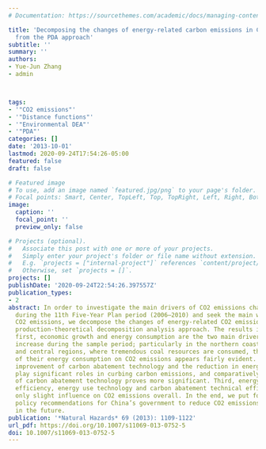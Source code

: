 ```yaml
---
# Documentation: https://sourcethemes.com/academic/docs/managing-content/

title: 'Decomposing the changes of energy-related carbon emissions in China: evidence
  from the PDA approach'
subtitle: ''
summary: ''
authors:
- Yue-Jun Zhang
- admin



tags:
- '"CO2 emissions"'
- '"Distance functions"'
- '"Environmental DEA"'
- '"PDA"'
categories: []
date: '2013-10-01'
lastmod: 2020-09-24T17:54:26-05:00
featured: false
draft: false

# Featured image
# To use, add an image named `featured.jpg/png` to your page's folder.
# Focal points: Smart, Center, TopLeft, Top, TopRight, Left, Right, BottomLeft, Bottom, BottomRight.
image:
  caption: ''
  focal_point: ''
  preview_only: false

# Projects (optional).
#   Associate this post with one or more of your projects.
#   Simply enter your project's folder or file name without extension.
#   E.g. `projects = ["internal-project"]` references `content/project/deep-learning/index.md`.
#   Otherwise, set `projects = []`.
projects: []
publishDate: '2020-09-24T22:54:26.397557Z'
publication_types:
- 2
abstract: In order to investigate the main drivers of CO2 emissions changes in China
  during the 11th Five-Year Plan period (2006–2010) and seek the main ways to reduce
  CO2 emissions, we decompose the changes of energy-related CO2 emissions using the
  production-theoretical decomposition analysis approach. The results indicate that,
  first, economic growth and energy consumption are the two main drivers of CO2 emissions
  increase during the sample period; particularly in the northern coastal, northwest
  and central regions, where tremendous coal resources are consumed, the driving effect
  of their energy consumption on CO2 emissions appears fairly evident. Second, the
  improvement of carbon abatement technology and the reduction in energy intensity
  play significant roles in curbing carbon emissions, and comparatively the effect
  of carbon abatement technology proves more significant. Third, energy use technical
  efficiency, energy use technology and carbon abatement technical efficiency have
  only slight influence on CO2 emissions overall. In the end, we put forward some
  policy recommendations for China’s government to reduce CO2 emissions intensity
  in the future.
publication: '*Natural Hazards* 69 (2013): 1109-1122'
url_pdf: https://doi.org/10.1007/s11069-013-0752-5
doi: 10.1007/s11069-013-0752-5
---
```

